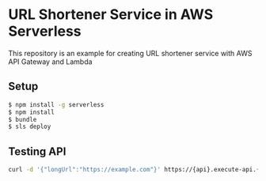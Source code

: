 # URL Shortener Service in AWS Serverless

This repository is an example for creating URL shortener service with AWS API Gateway and Lambda

## Setup

```bash
$ npm install -g serverless
$ npm install
$ bundle
$ sls deploy
```

## Testing API

```bash
curl -d '{"longUrl":"https://example.com"}' https://{api}.execute-api.{region}.amazonaws.com/url/shortener
```
